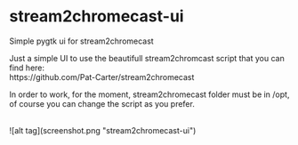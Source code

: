# stream2chromecast-ui
Simple pygtk ui for stream2chromecast

<p>Just a simple UI to use the beautifull stream2chromcast script that you can find here:<br />
https://github.com/Pat-Carter/stream2chromecast</p>
<p>In order to work, for the moment, stream2chromecast folder must be in /opt, of course you can change
the script as you prefer.</p>
<br />
![alt tag](screenshot.png "stream2chromecast-ui")
